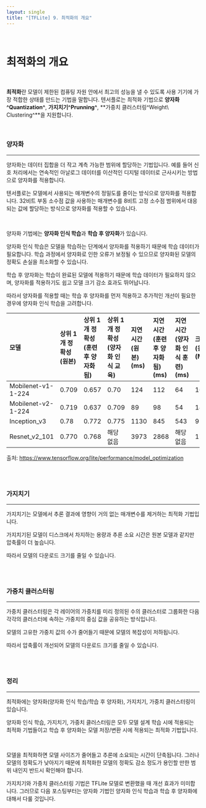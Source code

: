```yaml
---
layout: single
title: "[TFLite] 9. 최적화의 개요"
---
```


<br>

# 최적화의 개요

<br>

**최적화**란 모델이 제한된 컴퓨팅 자원 안에서 최고의 성능을 낼 수 있도록 사용 기기에 가장 적합한 상태를 만드는 기법을 말합니다. 텐서플로는 최적화 기법으로 **양자화^Quantization^**, **가지치기^Prunning^**, **가중치 클러스터링^Weight\ Clustering^**을 지원합니다. 

<br>

### 양자화

---

양자화는 데이터 집합을 더 작고 계측 가능한 범위에 할당하는 기법입니다. 예를 들어 신호 처리에서는 연속적인 아날로그 데이터를 이산적인 디지털 데이터로 근사시키는 방법으로 양자화를 적용합니다. 

텐서플로는 모델에서 사용되는 매개변수의 정밀도를 줄이는 방식으로 양자화를 적용합니다. 32비트 부동 소수점 값을 사용하는 매개변수를 8비트 고정 소수점 범위에서 대응되는 값에 할당하는 방식으로 양자화를 적용할 수 있습니다. 

<br>

양자화 기법에는 **양자화 인식 학습**과 **학습 후 양자화**가 있습니다. 

양자화 인식 학습은 모델을 학습하는 단계에서 양자화를 적용하기 때문에 학습 데이터가 필요합니다. 학습 과정에서 양자화로 인한 오류가 보정될 수 있으므로 양자화된 모델의 정확도 손실을 최소화할 수 있습니다. 

학습 후 양자화는 학습이 완료된 모델에 적용하기 때문에 학습 데이터가 필요하지 않으며, 양자화를 적용하기도 쉽고 모델 크기 감소 효과도 뛰어납니다. 

따라서 양자화를 적용할 때는 학습 후 양자화를 먼저 적용하고 추가적인 개선이 필요한 경우에 양자화 인식 학습을 고려합니다. 

| 모델               | 상위 1개 정확성(원본) | 상위 1개 정확성(훈련 후 양자화됨) | 상위 1개 정확성(양자화 인식 교육) | 지연 시간 (원본)(ms) | 지연 시간(훈련 후 양자화됨)(ms) | 지연 시간(양자화 인식 훈련)(ms) | 크기(원본)(MB) | 크기(최적화됨)(MB) |
| :----------------- | :-------------------- | :-------------------------------- | :-------------------------------- | :------------------- | :------------------------------ | :------------------------------ | :------------- | :----------------- |
| Mobilenet-v1-1-224 | 0.709                 | 0.657                             | 0.70                              | 124                  | 112                             | 64                              | 16.9           | 4.3                |
| Mobilenet-v2-1-224 | 0.719                 | 0.637                             | 0.709                             | 89                   | 98                              | 54                              | 14             | 3.6                |
| Inception_v3       | 0.78                  | 0.772                             | 0.775                             | 1130                 | 845                             | 543                             | 95.7           | 23.9               |
| Resnet_v2_101      | 0.770                 | 0.768                             | 해당 없음                         | 3973                 | 2868                            | 해당 없음                       | 178.3          | 44.9               |

출처: https://www.tensorflow.org/lite/performance/model_optimization

<br>

<br>

### 가지치기

---

가지치기는 모델에서 추론 결과에 영향이 거의 없는 매개변수를 제거하는 최적화 기법입니다. 

가지치기된 모델이 디스크에서 차지하는 용량과 추론 소요 시간은 원본 모델과 같지만 압축률이 더 높습니다. 

따라서 모델의 다운로드 크기를 줄일 수 있습니다. 

<br>

<br>

### 가중치 클러스터링

---

가중치 클러스터링은 각 레이어의 가중치를 미리 정의된 수의 클러스터로 그룹화한 다음 각각의 클러스터에 속하는 가중치의 중심 값을 공유하는 방식입니다. 

모델의 고유한 가중치 값의 수가 줄어들기 때문에 모델의 복잡성이 저하됩니다. 

따라서 압축률이 개선되어 모델의 다운로드 크기를 줄일 수 있습니다. 

<br>

<br>

### 정리

---

최적화에는 양자화(양자화 인식 학습/학습 후 양자화), 가지치기, 가중치 클러스터링이 있습니다. 

양자화 인식 학습, 가지치기, 가중치 클러스터링은 모두 모델 설계 학습 시에 적용되는 최적화 기법들이고 학습 후 양자화는 모델 저장/변환 시에 적용되는 최적화 기법입니다. 

<br>

모델을 최적화하면 모델 사이즈가 줄어들고 추론에 소요되는 시간이 단축됩니다. 그러나 모델의 정확도가 낮아지기 때문에 최적화한 모델의 정확도 감소 정도가 용인할 만한 범위 내인지 반드시 확인해야 합니다. 

가지치기와 가중치 클러스터링 기법은 TFLite 모델로 변환했을 때 개선 효과가 미미합니다. 그러므로 다음 포스팅부터는 양자화 기법인 양자화 인식 학습과 학습 후 양자화에 대해서 다룰 것입니다. 
